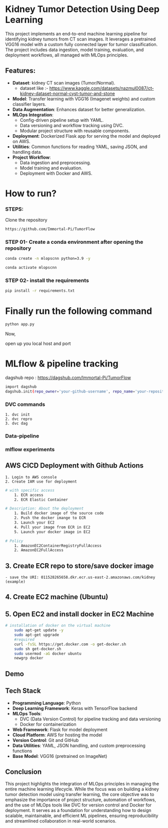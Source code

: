 
# Kidney Tumor Detection Using Deep Learning

This project implements an end-to-end machine learning pipeline for identifying kidney tumors from CT scan images. It leverages a pretrained VGG16 model with a custom fully connected layer for tumor classification. The project includes data ingestion, model training, evaluation, and deployment workflows, all managed with MLOps principles.

##  Features:
- **Dataset**: kidney CT scan images (Tumor/Normal).
    - dataset like :- https://www.kaggle.com/datasets/nazmul0087/ct-kidney-dataset-normal-cyst-tumor-and-stone 
- **Model**: Transfer learning with VGG16 (Imagenet weights) and custom classifier layers.
- **Data Augmentation**: Enhances dataset for better generalization.
- **MLOps Integration**:
    - Config-driven pipeline setup with YAML.
    - Data versioning and workflow tracking using DVC.
    - Modular project structure with reusable components.
- **Deployment**: Dockerized Flask app for serving the model and deployed on AWS.
- **Utilities**: Common functions for reading YAML, saving JSON, and handling data.
- **Project Workflow**:
    - Data ingestion and preprocessing.
    - Model training and evaluation.
    - Deployment with Docker and AWS.

# How to run?


### STEPS:
Clone the repository
```bash
https://github.com/Immortal-Pi/TumorFlow
```

### STEP 01- Create a conda environment after opening the repository
```bash 
conda create -n mlopscnn python=3.9 -y
```
```bash 
conda activate mlopscnn
```

### STEP 02- install the requirements
```bash
pip install -r requirements.txt
```

# Finally run the following command
```bash
python app.py
```

Now,

open up you local host and port

# MLflow & pipeline tracking

dagshub repo : https://dagshub.com/Immortal-Pi/TumorFlow 

```bash
import dagshub
dagshub.init(repo_owner='your-github-username', repo_name='your-repository-name', mlflow=True)
```

### DVC commands

    1. dvc init 
    2. dvc repro
    3. dvc dag 

### Data-pipeline 

### mlflow experiments 



## AWS CICD Deployment with Github Actions

    1. Login to AWS console 
    2. Create IAM use for deployment 

```bash
# with specific access
    1. ECR access
    2. ECR Elastic Container 

# Description: About the deployment 
    1. Build docker image of the source code 
    2. Push the docker imange to ECR
    3. Launch your EC2 
    4. Pull your image from ECR in EC2 
    5. Launch your docker image in EC2 

# Policy 
    1. AmazonEC2ContainerRegistryFullAccess
    2. AmazonEC2FullAccess
```

## 3. Create ECR repo to store/save docker image 
    - save the URI: 011528265658.dkr.ecr.us-east-2.amazonaws.com/kidney (example)

## 4. Create EC2 machine (Ubuntu)

## 5. Open EC2 and install docker in EC2 Machine 
```bash
# installation of docker on the virtual machine
    sudo apt-get update -y
    sudo apt-get upgrade
    #required
    curl -fsSL https://get.docker.com -o get-docker.sh
    sudo sh get-docker.sh
    sudo usermod -aG docker ubuntu
    newgrp docker
```

## Demo 



## Tech Stack 

- **Programming Language**: Python
- **Deep Learning Framework**: Keras with TensorFlow backend
- **MLOps Tools**:
    - DVC (Data Version Control) for pipeline tracking and data versioning
    - Docker for containerization
- **Web Framework**: Flask for model deployment
- **Cloud Platform**: AWS for hosting the model
- **Version Control**: Git and GitHub
- **Data Utilities**: YAML, JSON handling, and custom preprocessing functions
- **Base Model**: VGG16 (pretrained on ImageNet)

## Conclusion
This project highlights the integration of MLOps principles in managing the entire machine learning lifecycle. While the focus was on building a kidney tumor detection model using transfer learning, the core objective was to emphasize the importance of project structure, automation of workflows, and the use of MLOps tools like DVC for version control and Docker for deployment. It serves as a foundation for understanding how to design scalable, maintainable, and efficient ML pipelines, ensuring reproducibility and streamlined collaboration in real-world scenarios.
